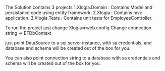 The Solution contains 3 projects
1.Xlogia.Domain : Contains Model and persistance code using entity framework.
2.Xlogia : Contains mvc application.
3.Xlogia.Tests : Contains unit tests for EmployeeController.

To run the project just change Xlogia=>web.config
Change connection string => EFDbContext 
<add name="EFDbContext" connectionString="Data Source=LAPTOP-L4CRCC5J;Initial Catalog=XLogia;User ID=sa;Password=Madhav@123!!!" providerName="System.Data.SqlClient" />

just point DataSource to a sql server instance, with sa credentials, and database and schema will be 
created out of the box for you.

You can also point connection string to a database with sa credentials and schema will be created out 
of the box for you.